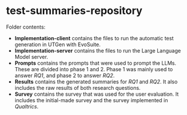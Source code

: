 # test-summaries-repository

Folder contents:
 - **Implementation-client** contains the files to run the automatic test generation in UTGen with EvoSuite.
 - **Implementation-server** contains the files to run the Large Language Model server.
 - **Prompts** contains the prompts that were used to prompt the LLMs. These are divided into phase 1 and 2. Phase 1 was mainly used to answer *RQ1*, and phase 2 to answer *RQ2*.
 - **Results** contains the generated summaries for *RQ1* and *RQ2*. It also includes the raw results of both research questions.
 - **Survey** contains the survey that was used for the user evaluation. It includes the initial-made survey and the survey implemented in *Qualtrics*.
